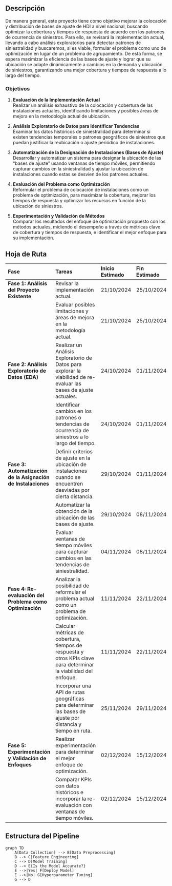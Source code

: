 
## **Descripción**
De manera general, este proyecto tiene como objetivo mejorar la colocación y distribución de bases de ajuste de HDI a nivel nacional, buscando optimizar la cobertura y tiempos de respuesta de acuerdo con los patrones de ocurrencia de siniestros. Para ello, se revisará la implementación actual, llevando a cabo análisis exploratorios para detectar patrones de siniestralidad y buscaremos, si es viable, formular el problema como uno de optimización en lugar de un problema de agrupamiento. De esta forma, se espera maximizar la eficiencia de las bases de ajuste y lograr que su ubicación se adapte dinámicamente a cambios en la demanda y ubicación de siniestros, garantizando una mejor cobertura y tiempos de respuesta a lo largo del tiempo.

### **Objetivos**

1. **Evaluación de la Implementación Actual**  
    Realizar un análisis exhaustivo de la colocación y cobertura de las instalaciones actuales, identificando limitaciones y posibles áreas de mejora en la metodología actual de ubicación.
    
2. **Análisis Exploratorio de Datos para Identificar Tendencias**  
    Examinar los datos históricos de siniestralidad para determinar si existen tendencias temporales o patrones geográficos de siniestros que puedan justificar la reubicación o ajuste periódico de instalaciones.
    
3. **Automatización de la Designación de Instalaciones (Bases de Ajuste)**  
    Desarrollar y automatizar un sistema para designar la ubicación de las “bases de ajuste” usando ventanas de tiempo móviles, permitiendo capturar cambios en la siniestralidad y ajustar la ubicación de instalaciones cuando estas se desvíen de los patrones actuales.
    
4. **Evaluación del Problema como Optimización**  
    Reformular el problema de colocación de instalaciones como un problema de optimización, para maximizar la cobertura, mejorar los tiempos de respuesta y optimizar los recursos en función de la ubicación de siniestros.
    
5. **Experimentación y Validación de Métodos**  
    Comparar los resultados del enfoque de optimización propuesto con los métodos actuales, midiendo el desempeño a través de métricas clave de cobertura y tiempos de respuesta, e identificar el mejor enfoque para su implementación.



## **Hoja de Ruta**

| **Fase**                                                     | **Tareas**                                                                                                         | **Inicio Estimado** | Fin Estimado | Estado                                             |
| :----------------------------------------------------------- | :----------------------------------------------------------------------------------------------------------------- | :------------------ | :----------- | -------------------------------------------------- |
| **Fase 1: Análisis del Proyecto Existente**                  | Revisar la implementación actual.                                                                                  | 21/10/2024          | 25/10/2024   | <span style="color: 	#2ea835;">Completado<span>    |
|                                                              | Evaluar posibles limitaciones y áreas de mejora en la metodología actual.                                          | 21/10/2024          | 25/10/2024   | <span style="color: 	#2ea835;">Completado<span>    |
| **Fase 2: Análisis Exploratorio de Datos (EDA)**             | Realizar un Análisis Exploratorio de Datos para explorar la viabilidad de re-evaluar las bases de ajuste actuales. | 24/10/2024          | 01/11/2024   | <span style="color: 	#2ea835;">Completado<span>    |
|                                                              | Identificar cambios en los patrones o tendencias de ocurrencia de siniestros a lo largo del tiempo.                | 24/10/2024          | 01/11/2024   | <span style="color: 	#2ea835;">Completado<span>    |
| **Fase 3: Automatización de la Asignación de Instalaciones** | Definir criterios de ajuste en la ubicación de instalaciones cuando se encuentren desviadas por cierta distancia.  | 29/10/2024          | 01/11/2024   | <span style="color: 	#2ea835;">Completado<span>    |
|                                                              | Automatizar la obtención de la ubicación de las bases de ajuste.                                                   | 29/10/2024          | 08/11/2024   | <span style="color: 	#2ea835;">Completado<span>    |
|                                                              | Evaluar ventanas de tiempo móviles para capturar cambios en las tendencias de siniestralidad.                      | 04/11/2024          | 08/11/2024   | <span style="color: 	#2ea835;">Completado<span>    |
| **Fase 4: Re-evaluación del Problema como Optimización**     | Analizar la posibilidad de reformular el problema actual como un problema de optimización.                         | 11/11/2024          | 22/11/2024   | <span style="color:  #01aade;">En Progreso<span>   |
|                                                              | Calcular métricas de cobertura, tiempos de respuesta y otros KPIs clave para determinar la viabilidad del enfoque. | 11/11/2024          | 22/11/2024   | <span style="color:  #01aade;">En Progreso<span>   |
|                                                              | Incorporar una API de rutas geográficas para determinar las bases de ajuste por distancia y tiempo en ruta.        | 25/11/2024          | 29/11/2024   | <span style="color:  	#9b9b9b;">Por Comenzar<span> |
| **Fase 5: Experimentación y Validación de Enfoques**         | Realizar experimentación para determinar el mejor enfoque de optimización.                                         | 02/12/2024          | 15/12/2024   | <span style="color:  	#9b9b9b;">Por Comenzar<span> |
|                                                              | Comparar KPIs con datos históricos e incorporar la re-evaluación con ventanas de tiempo móviles.                   | 02/12/2024          | 15/12/2024   | <span style="color:  	#9b9b9b;">Por Comenzar<span> |


## **Estructura del Pipeline**


```mermaid
graph TD
	A[Data Collection] --> B[Data Preprocessing] 
	B --> C[Feature Engineering] 
	C --> D[Model Training] 
	D --> E{Is the Model Accurate?} 
	E -->|Yes| F[Deploy Model] 
	E -->|No| G[Hyperparameter Tuning] 
	G --> D
```

